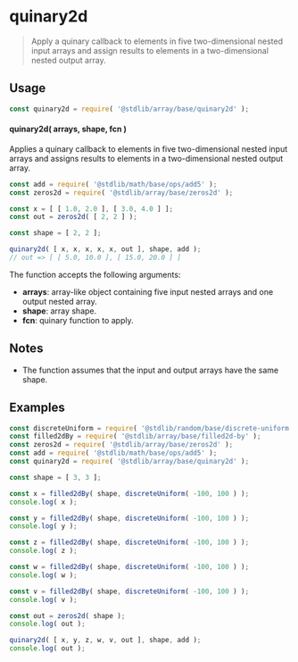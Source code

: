 <!--

@license Apache-2.0

Copyright (c) 2023 The Stdlib Authors.

Licensed under the Apache License, Version 2.0 (the "License");
you may not use this file except in compliance with the License.
You may obtain a copy of the License at

   http://www.apache.org/licenses/LICENSE-2.0

Unless required by applicable law or agreed to in writing, software
distributed under the License is distributed on an "AS IS" BASIS,
WITHOUT WARRANTIES OR CONDITIONS OF ANY KIND, either express or implied.
See the License for the specific language governing permissions and
limitations under the License.

-->

# quinary2d

> Apply a quinary callback to elements in five two-dimensional nested input arrays and assign results to elements in a two-dimensional nested output array.

<section class="intro">

</section>

<!-- /.intro -->

<section class="usage">

## Usage

```javascript
const quinary2d = require( '@stdlib/array/base/quinary2d' );
```

#### quinary2d( arrays, shape, fcn )

Applies a quinary callback to elements in five two-dimensional nested input arrays and assigns results to elements in a two-dimensional nested output array.

```javascript
const add = require( '@stdlib/math/base/ops/add5' );
const zeros2d = require( '@stdlib/array/base/zeros2d' );

const x = [ [ 1.0, 2.0 ], [ 3.0, 4.0 ] ];
const out = zeros2d( [ 2, 2 ] );

const shape = [ 2, 2 ];

quinary2d( [ x, x, x, x, x, out ], shape, add );
// out => [ [ 5.0, 10.0 ], [ 15.0, 20.0 ] ]
```

The function accepts the following arguments:

-   **arrays**: array-like object containing five input nested arrays and one output nested array.
-   **shape**: array shape.
-   **fcn**: quinary function to apply.

</section>

<!-- /.usage -->

<section class="notes">

## Notes

-   The function assumes that the input and output arrays have the same shape.

</section>

<!-- /.notes -->

<section class="examples">

## Examples

<!-- eslint no-undef: "error" -->

```javascript
const discreteUniform = require( '@stdlib/random/base/discrete-uniform' ).factory;
const filled2dBy = require( '@stdlib/array/base/filled2d-by' );
const zeros2d = require( '@stdlib/array/base/zeros2d' );
const add = require( '@stdlib/math/base/ops/add5' );
const quinary2d = require( '@stdlib/array/base/quinary2d' );

const shape = [ 3, 3 ];

const x = filled2dBy( shape, discreteUniform( -100, 100 ) );
console.log( x );

const y = filled2dBy( shape, discreteUniform( -100, 100 ) );
console.log( y );

const z = filled2dBy( shape, discreteUniform( -100, 100 ) );
console.log( z );

const w = filled2dBy( shape, discreteUniform( -100, 100 ) );
console.log( w );

const v = filled2dBy( shape, discreteUniform( -100, 100 ) );
console.log( v );

const out = zeros2d( shape );
console.log( out );

quinary2d( [ x, y, z, w, v, out ], shape, add );
console.log( out );
```

</section>

<!-- /.examples -->

<!-- Section for related `stdlib` packages. Do not manually edit this section, as it is automatically populated. -->

<section class="related">

</section>

<!-- /.related -->

<!-- Section for all links. Make sure to keep an empty line after the `section` element and another before the `/section` close. -->

<section class="links">

</section>

<!-- /.links -->
